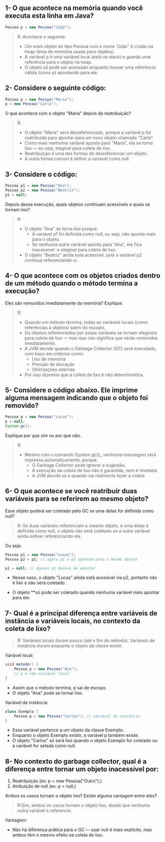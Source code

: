 ## 1- O que acontece na memória quando você executa esta linha em Java?

````java
Pessoa p = new Pessoa("João");
````
>R: Acontece o seguinte:
>- Um novo objeto do tipo Pessoa com o nome "João" é criado na heap (área de memória usada para objetos).
>- A variável p é uma variável local (está na stack) e guarda uma referência para o objeto na heap.
>- O objeto só pode ser acessado enquanto houver uma referência válida (como p) apontando para ele.


## 2- Considere o seguinte código:

````java
Pessoa p = new Pessoa("Maria");
p = new Pessoa("Carla");
````

O que acontece com o objeto "Maria" depois da reatribuição?

>R:
>- O objeto "Maria" será desreferenciado, porque a variável p foi reatribuída para apontar para um novo objeto chamado "Carla".
>- Como mais nenhuma variável aponta para "Maria", ela se torna lixo — ou seja, elegível para coleta de lixo.
>- Reatribuição é uma das formas de desreferenciar um objeto.
>- A outra forma comum é definir a variável como null.


## 3- Considere o código:

````java
Pessoa p1 = new Pessoa("Ana");
Pessoa p2 = new Pessoa("Beatriz");
p1 = null;
````
Depois dessa execução, quais objetos continuam acessíveis e quais se tornam lixo?

>R:
>- O objeto "Ana" se torna lixo porque:
>    - A variável p1 foi definida como null, ou seja, não aponta mais para o objeto.
>    - Se nenhuma outra variável aponta para "Ana", ele fica inacessível → elegível para coleta de lixo.
>- O objeto "Beatriz" ainda está acessível, pois a variável p2 continua referenciando-o.


## 4- O que acontece com os objetos criados dentro de um método quando o método termina a execução?
Eles são removidos imediatamente da memória? Explique.

>R:
>- Quando um método termina, todas as variáveis locais (como referências a objetos) saem do escopo.
>- Os objetos referenciados por essas variáveis se tornam elegíveis para coleta de lixo — mas isso não significa que serão removidos imediatamente.
>- A JVM decide quando o Garbage Collector (GC) será executado, com base em critérios como:
>    - Uso de memória
>    - Pressão de alocação
>    - Otimizações internas
>- Por isso dizemos que a coleta de lixo é não determinística.

## 5- Considere o código abaixo. Ele imprime alguma mensagem indicando que o objeto foi removido?
````java
Pessoa p = new Pessoa("Lucas");
p = null;
System.gc();
````
Explique por que sim ou por que não.

>R:
>- Mesmo com o comando System.gc();, nenhuma mensagem será impressa automaticamente, porque:
>    - O Garbage Collector pode ignorar a sugestão.
>    - A execução da coleta de lixo não é garantida, nem é imediata.
>    - A JVM decide se e quando vai realmente fazer a coleta.

## 6- O que acontece se você reatribuir duas variáveis para se referirem ao mesmo objeto?
Esse objeto poderá ser coletado pelo GC se uma delas for definida como null?

>R:
>Se duas variáveis referenciam o mesmo objeto, e uma delas é definida como null,
o objeto não será coletado se a outra variável ainda estiver referenciando ele.

Ou seja:

````java
Pessoa p1 = new Pessoa("Lucas");
Pessoa p2 = p1; // agora p1 e p2 apontam para o mesmo objeto

p1 = null; // apenas p1 deixou de apontar
````
- Nesse caso, o objeto "Lucas" ainda está acessível via p2,
  portanto não é lixo e não será coletado.

- O objeto **só pode ser coletado quando nenhuma variável mais apontar para ele.


## 7- Qual é a principal diferença entre variáveis de instância e variáveis locais, no contexto da coleta de lixo?

>R:
>Variáveis locais duram pouco (até o fim do método).
>Variáveis de instância duram enquanto o objeto da classe existir.


Variável local:
````java
void metodo() {
    Pessoa p = new Pessoa("Ana");
    // p é uma variável local
}

````
- Assim que o método termina, p sai de escopo.
- O objeto "Ana" pode se tornar lixo.

Variável de instância:
````java
class Exemplo {
    Pessoa p = new Pessoa("Carlos"); // variável de instância
}
````
- Essa variável pertence a um objeto da classe Exemplo.
- Enquanto o objeto Exemplo existir, a variável p também existe.
- O objeto "Carlos" só será lixo quando o objeto Exemplo for coletado ou a variável for setada como null.


## 8- No contexto do garbage collector, qual é a diferença entre tornar um objeto inacessível por:

1. Reatribuição (ex: p = new Pessoa("Outro");)
2. Atribuição de null (ex: p = null;)

Ambos os casos tornam o objeto lixo? Existe alguma vantagem entre eles?

>R:Sim, ambos os casos tornam o objeto lixo, desde que nenhuma outra variável o referencie.

Vantagem:
- Não há diferença prática para o GC — usar null é mais explícito, mas ambos têm o mesmo efeito na coleta de lixo.
